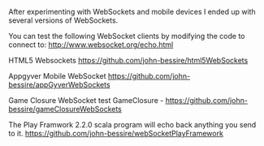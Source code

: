 After experimenting with WebSockets and mobile devices I ended up with several versions of WebSockets.


You can test the following WebSocket clients by modifying the code to connect to: http://www.websocket.org/echo.html

   HTML5 Websockets
     https://github.com/john-bessire/html5WebSockets

   Appgyver Mobile WebSocket
      https://github.com/john-bessire/appGyverWebSockets

   Game Closure WebSocket test
      GameClosure - https://github.com/john-bessire/gameClosureWebSockets


The Play Framwork 2.2.0 scala program will echo back anything you send to it.
  https://github.com/john-bessire/webSocketPlayFramework
